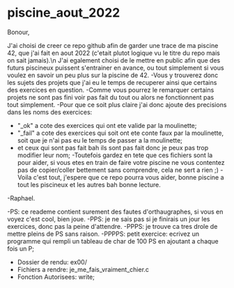 # piscine_aout_2022

Bonour,

J'ai choisi de creer ce repo github afin de garder une trace de ma piscine 42, que j'ai fait en aout 2022 (c'etait plutot logique vu le titre du repo mais on sait jamais).\n
J'ai egalement choisi de le mettre en public afin que des futurs piscineux puissent s'entrainer en avance, ou tout simplement si vous voulez en savoir un peu plus sur la piscine de 42.
-Vous y trouverez donc les sujets des projets que j'ai eu le temps de recuperer ainsi que certains des exercices en question.
-Comme vous pourrez le remarquer certains projets ne sont pas fini voir pas fait du tout ou alors ne fonctionnent pas tout simplement.
-Pour que ce soit plus claire j'ai donc ajoute des precisions dans les noms des exercices:
  - "_ok" a cote des exercices qui ont ete valide par la moulinette;
  - "_fail" a cote des exercices qui soit ont ete conte faux par la moulinette, soit que je n'ai pas eu le temps de passer a la moulinette;
  - et ceux qui sont pas fait bah ils sont pas fait donc je peux pas trop modifier leur nom;
-Toutefois gardez en tete que ces fichiers sont la pour aider, si vous etes en train de faire votre piscine ne vous contentez pas de copier/coller bettement sans comprendre, cela ne sert a rien ;)
-Voila c'est tout, j'espere que ce repo pourra vous aider, bonne piscine a tout les piscineux et les autres bah bonne lecture.

-Raphael.

-PS: ce reademe contient surement des fautes d'orthaugraphes, si vous en voyez c'est cool, bien joue.
-PPS: je ne sais pas si je finirais un jour les exercices, donc pas la peine d'attendre.
-PPPS: je trouve ca tres drole de mettre pleins de PS sans raison.
-PPPPS: petit exercice: ecrivez un programme qui rempli un tableau de char de 100 PS en ajoutant a chaque fois un P;
  - Dossier de rendu: ex00/
  - Fichiers a rendre: je_me_fais_vraiment_chier.c
  - Fonction Autorisees: write;
